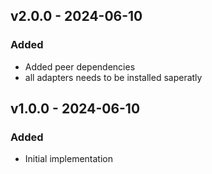 ## v2.0.0 - 2024-06-10

### Added

- Added peer dependencies
- all adapters needs to be installed saperatly

## v1.0.0 - 2024-06-10

### Added

- Initial implementation
